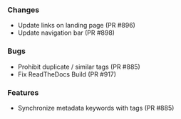 ### Changes
- Update links on landing page (PR #896)
- Update navigation bar (PR #898)

### Bugs
- Prohibit duplicate / similar tags (PR #885)
- Fix ReadTheDocs Build (PR #917)

### Features
- Synchronize metadata keywords with tags (PR #885)